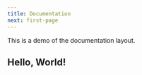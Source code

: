 ```yaml
---
title: Documentation
next: first-page
---
```


This is a demo of the documentation layout.

## Hello, World!
